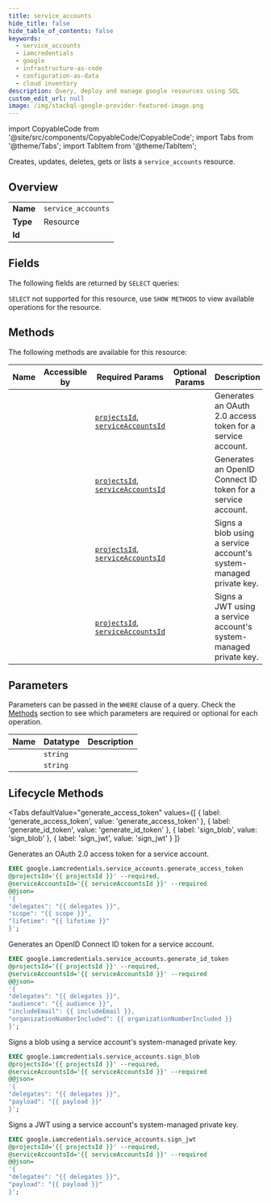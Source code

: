 ```yaml
--- 
title: service_accounts
hide_title: false
hide_table_of_contents: false
keywords:
  - service_accounts
  - iamcredentials
  - google
  - infrastructure-as-code
  - configuration-as-data
  - cloud inventory
description: Query, deploy and manage google resources using SQL
custom_edit_url: null
image: /img/stackql-google-provider-featured-image.png
---
```


import CopyableCode from '@site/src/components/CopyableCode/CopyableCode';
import Tabs from '@theme/Tabs';
import TabItem from '@theme/TabItem';

Creates, updates, deletes, gets or lists a <code>service_accounts</code> resource.

## Overview
<table><tbody>
<tr><td><b>Name</b></td><td><code>service_accounts</code></td></tr>
<tr><td><b>Type</b></td><td>Resource</td></tr>
<tr><td><b>Id</b></td><td><CopyableCode code="google.iamcredentials.service_accounts" /></td></tr>
</tbody></table>

## Fields

The following fields are returned by `SELECT` queries:

`SELECT` not supported for this resource, use `SHOW METHODS` to view available operations for the resource.


## Methods

The following methods are available for this resource:

<table>
<thead>
    <tr>
    <th>Name</th>
    <th>Accessible by</th>
    <th>Required Params</th>
    <th>Optional Params</th>
    <th>Description</th>
    </tr>
</thead>
<tbody>
<tr>
    <td><a href="#generate_access_token"><CopyableCode code="generate_access_token" /></a></td>
    <td><CopyableCode code="exec" /></td>
    <td><a href="#parameter-projectsId"><code>projectsId</code></a>, <a href="#parameter-serviceAccountsId"><code>serviceAccountsId</code></a></td>
    <td></td>
    <td>Generates an OAuth 2.0 access token for a service account.</td>
</tr>
<tr>
    <td><a href="#generate_id_token"><CopyableCode code="generate_id_token" /></a></td>
    <td><CopyableCode code="exec" /></td>
    <td><a href="#parameter-projectsId"><code>projectsId</code></a>, <a href="#parameter-serviceAccountsId"><code>serviceAccountsId</code></a></td>
    <td></td>
    <td>Generates an OpenID Connect ID token for a service account.</td>
</tr>
<tr>
    <td><a href="#sign_blob"><CopyableCode code="sign_blob" /></a></td>
    <td><CopyableCode code="exec" /></td>
    <td><a href="#parameter-projectsId"><code>projectsId</code></a>, <a href="#parameter-serviceAccountsId"><code>serviceAccountsId</code></a></td>
    <td></td>
    <td>Signs a blob using a service account's system-managed private key.</td>
</tr>
<tr>
    <td><a href="#sign_jwt"><CopyableCode code="sign_jwt" /></a></td>
    <td><CopyableCode code="exec" /></td>
    <td><a href="#parameter-projectsId"><code>projectsId</code></a>, <a href="#parameter-serviceAccountsId"><code>serviceAccountsId</code></a></td>
    <td></td>
    <td>Signs a JWT using a service account's system-managed private key.</td>
</tr>
</tbody>
</table>

## Parameters

Parameters can be passed in the `WHERE` clause of a query. Check the [Methods](#methods) section to see which parameters are required or optional for each operation.

<table>
<thead>
    <tr>
    <th>Name</th>
    <th>Datatype</th>
    <th>Description</th>
    </tr>
</thead>
<tbody>
<tr id="parameter-projectsId">
    <td><CopyableCode code="projectsId" /></td>
    <td><code>string</code></td>
    <td></td>
</tr>
<tr id="parameter-serviceAccountsId">
    <td><CopyableCode code="serviceAccountsId" /></td>
    <td><code>string</code></td>
    <td></td>
</tr>
</tbody>
</table>

## Lifecycle Methods

<Tabs
    defaultValue="generate_access_token"
    values={[
        { label: 'generate_access_token', value: 'generate_access_token' },
        { label: 'generate_id_token', value: 'generate_id_token' },
        { label: 'sign_blob', value: 'sign_blob' },
        { label: 'sign_jwt', value: 'sign_jwt' }
    ]}
>
<TabItem value="generate_access_token">

Generates an OAuth 2.0 access token for a service account.

```sql
EXEC google.iamcredentials.service_accounts.generate_access_token 
@projectsId='{{ projectsId }}' --required, 
@serviceAccountsId='{{ serviceAccountsId }}' --required 
@@json=
'{
"delegates": "{{ delegates }}", 
"scope": "{{ scope }}", 
"lifetime": "{{ lifetime }}"
}';
```
</TabItem>
<TabItem value="generate_id_token">

Generates an OpenID Connect ID token for a service account.

```sql
EXEC google.iamcredentials.service_accounts.generate_id_token 
@projectsId='{{ projectsId }}' --required, 
@serviceAccountsId='{{ serviceAccountsId }}' --required 
@@json=
'{
"delegates": "{{ delegates }}", 
"audience": "{{ audience }}", 
"includeEmail": {{ includeEmail }}, 
"organizationNumberIncluded": {{ organizationNumberIncluded }}
}';
```
</TabItem>
<TabItem value="sign_blob">

Signs a blob using a service account's system-managed private key.

```sql
EXEC google.iamcredentials.service_accounts.sign_blob 
@projectsId='{{ projectsId }}' --required, 
@serviceAccountsId='{{ serviceAccountsId }}' --required 
@@json=
'{
"delegates": "{{ delegates }}", 
"payload": "{{ payload }}"
}';
```
</TabItem>
<TabItem value="sign_jwt">

Signs a JWT using a service account's system-managed private key.

```sql
EXEC google.iamcredentials.service_accounts.sign_jwt 
@projectsId='{{ projectsId }}' --required, 
@serviceAccountsId='{{ serviceAccountsId }}' --required 
@@json=
'{
"delegates": "{{ delegates }}", 
"payload": "{{ payload }}"
}';
```
</TabItem>
</Tabs>
